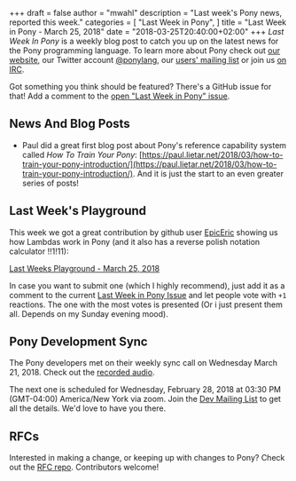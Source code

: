 +++
draft = false
author = "mwahl"
description = "Last week's Pony news, reported this week."
categories = [
    "Last Week in Pony",
]
title = "Last Week in Pony - March 25, 2018"
date = "2018-03-25T20:40:00+02:00"
+++
_Last Week In Pony_ is a weekly blog post to catch you up on the latest news for the Pony programming language. To learn more about Pony check out [our website](ponylang.org), our Twitter account [@ponylang](https://twitter.com/ponylang), our [users' mailing list](https://pony.groups.io/g/user) or join us [on IRC](https://webchat.freenode.net/?channels=%23ponylang). 

Got something you think should be featured? There's a GitHub issue for that! Add a comment to the [open "Last Week in Pony" issue](https://github.com/ponylang/ponylang.github.io/issues?q=is%3Aissue+is%3Aopen+label%3Alast-week-in-pony).
<!--more-->

## News And Blog Posts

* Paul did a great first blog post about Pony's reference capability system called *How To Train Your Pony*: [https://paul.lietar.net/2018/03/how-to-train-your-pony-introduction/](https://paul.lietar.net/2018/03/how-to-train-your-pony-introduction/). And it is just the start to an even greater series of posts!

## Last Week's Playground

This week we got a great contribution by github user [EpicEric](https://github.com/EpicEric) showing us how Lambdas work in Pony (and it also has a reverse polish notation calculator !!1!11):

[Last Weeks Playground - March 25, 2018](https://is.gd/VPkxXu)

In case you want to submit one (which I highly recommend), just add it as a comment to the current [Last Week in Pony Issue](https://github.com/ponylang/ponylang.github.io/issues?q=is%3Aissue+is%3Aopen+label%3Alast-week-in-pony) and let people vote with `+1` reactions. The one with the most votes is presented (Or i just present them all. Depends on my Sunday evening mood).

## Pony Development Sync

The Pony developers met on their weekly sync call on Wednesday March 21, 2018. Check out the [recorded audio](https://pony.groups.io/g/dev/files/Pony%20Sync/2018_03_21).

The next one is scheduled for Wednesday, February 28, 2018 at 03:30 PM (GMT-04:00) America/New York via zoom. Join the [Dev Mailing List](https://pony.groups.io/g/dev) to get all the details. We'd love to have you there.

## RFCs

Interested in making a change, or keeping up with changes to Pony? Check out the [RFC repo](https://github.com/ponylang/rfcs). Contributors welcome!

